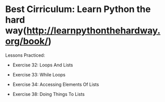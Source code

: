 # Best Cirriculum: Learn Python the hard way(http://learnpythonthehardway.org/book/)


Lessons Practiced:

* Exercise 32: Loops And Lists

* Exercise 33: While Loops

* Exercise 34: Accessing Elements Of Lists

* Exercise 38: Doing Things To Lists
